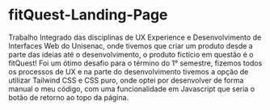 # fitQuest-Landing-Page
Trabalho Integrado das disciplinas de UX Experience e Desenvolvimento de Interfaces Web do Unisenac, onde tivemos que criar um produto desde a parte das ideias até o desenvolvimento, o produto fictício em questão é o fitQuest!
Foi um ótimo desafio para o término do 1° semestre, fizemos todos os processos de UX e na parte do desenvolvimento tivemos a opção de utilizar Tailwind CSS e CSS puro, onde optei por desenvolver de forma manual o meu código, com uma funcionalidade em Javascript que seria o botão de retorno ao topo da página.
